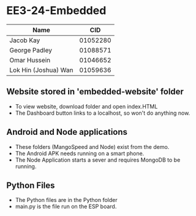 # EE3-24-Embedded


|Name | CID|
|-----|----|
|Jacob Kay | 01052280|
|George Padley| 01088571|
|Omar Hussein| 01046652|
|Lok Hin (Joshua) Wan| 01059636|

## Website stored in 'embedded-website' folder
* To view website, download folder and open index.HTML
* The Dashboard button links to a localhost, so won't do anything now.

## Android and Node applications
* These folders (MangoSpeed and Node) exist from the demo.
* The Android APK needs running on a smart phone.
* The Node Application starts a sever and requires MongoDB to be running.

## Python Files
* The Python files are in the Python folder
* main.py is the file run on the ESP board.
